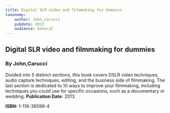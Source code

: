 ```yaml
---
title: Digital SLR video and filmmaking for dummies
taxonomy:
	author: John,Carucci
	pubdate: 2013
	audience: General
---
```

## Digital SLR video and filmmaking for dummies
### By John,Carucci

Divided into 5 distinct sections, this book covers DSLR video techniques, audio capture techniques, editing, and the business side of filmmaking.  The last section is dedicated to 10 ways to improve your filmmaking, including techniques you could use for specific occasions, such as a documentary or wedding.
**Publication Date:** 2013

**ISBN:** 1-118-36598-4